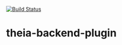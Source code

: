 [![Build Status](https://travis-ci.org/theia-demo-plugins/theia-backend-plugin.svg?branch=master)](https://travis-ci.org/theia-demo-plugins/theia-backend-plugin)

# theia-backend-plugin
